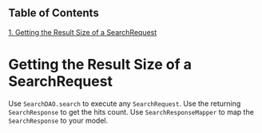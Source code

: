 ## Table of Contents
[1. Getting the Result Size of a SearchRequest](#getting-the-result-size-of-a-searchrequest)<br>
# Getting the Result Size of a SearchRequest

Use `SearchDAO.search` to execute any `SearchRequest`. Use the returning `SearchResponse` to get the hits count. Use `SearchResponseMapper` to map the `SearchResponse` to your model.

